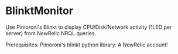 # BlinktMonitor
Use Pimoroni's Blinkt to display CPU/Disk/Network activity (1LED per server) from NewRelic NRQL queries.

Prerequisites:
Pimoroni's blinkt python library.
A NewRelic account!
